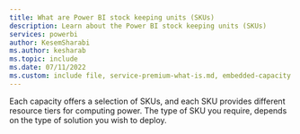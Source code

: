```yaml
---
title: What are Power BI stock keeping units (SKUs)
description: Learn about the Power BI stock keeping units (SKUs)
services: powerbi
author: KesemSharabi
ms.author: kesharab
ms.topic: include
ms.date: 07/11/2022
ms.custom: include file, service-premium-what-is.md, embedded-capacity.md
---
```


Each capacity offers a selection of SKUs, and each SKU provides different resource tiers for computing power. The type of SKU you require, depends on the type of solution you wish to deploy.
